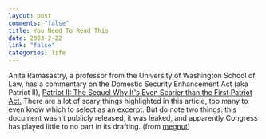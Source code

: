 ```yaml
--- 
layout: post
comments: "false"
title: You Need To Read This
date: 2003-2-22
link: "false"
categories: life
---
```

Anita Ramasastry, a professor from the University of Washington School of Law, has  a commentary on the Domestic Security Enhancement Act (aka Patriot II), <a href="http://writ.news.findlaw.com/ramasastry/20030217.html" target="_blank">Patriot II: The Sequel Why It's Even Scarier than the First Patriot Act.</a> There are a lot of scary things highlighted in this article, too many to even know which to select as an excerpt. But do note two things: this document wasn't publicly released, it was leaked, and apparently Congress has played little to no part in its drafting. (from <a href="http://www.megnut.com/" target="_blank">megnut</a>)
